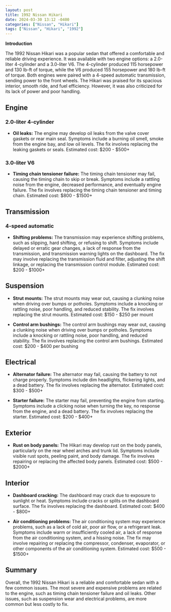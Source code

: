 ```yaml
---
layout: post
title: 1992 Nissan Hikari
date: 2024-03-30 13:12 -0400
categories: ["Nissan", "Hikari"]
tags: ["Nissan", "Hikari", "1992"]
---
```

**Introduction**

The 1992 Nissan Hikari was a popular sedan that offered a comfortable and reliable driving experience. It was available with two engine options: a 2.0-liter 4-cylinder and a 3.0-liter V6. The 4-cylinder produced 115 horsepower and 130 lb-ft of torque, while the V6 produced 155 horsepower and 180 lb-ft of torque. Both engines were paired with a 4-speed automatic transmission, sending power to the front wheels. The Hikari was praised for its spacious interior, smooth ride, and fuel efficiency. However, it was also criticized for its lack of power and poor handling.

## **Engine**
### **2.0-liter 4-cylinder**
- **Oil leaks:** The engine may develop oil leaks from the valve cover gaskets or rear main seal. Symptoms include a burning oil smell, smoke from the engine bay, and low oil levels. The fix involves replacing the leaking gaskets or seals. Estimated cost: $200 - $500+

### **3.0-liter V6**
- **Timing chain tensioner failure:** The timing chain tensioner may fail, causing the timing chain to skip or break. Symptoms include a rattling noise from the engine, decreased performance, and eventually engine failure. The fix involves replacing the timing chain tensioner and timing chain. Estimated cost: $800 - $1500+

## **Transmission**
### **4-speed automatic**
- **Shifting problems:** The transmission may experience shifting problems, such as slipping, hard shifting, or refusing to shift. Symptoms include delayed or erratic gear changes, a lack of response from the transmission, and transmission warning lights on the dashboard. The fix may involve replacing the transmission fluid and filter, adjusting the shift linkage, or replacing the transmission control module. Estimated cost: $200 - $1000+

## **Suspension**
- **Strut mounts:** The strut mounts may wear out, causing a clunking noise when driving over bumps or potholes. Symptoms include a knocking or rattling noise, poor handling, and reduced stability. The fix involves replacing the strut mounts. Estimated cost: $150 - $250 per mount

- **Control arm bushings:** The control arm bushings may wear out, causing a clunking noise when driving over bumps or potholes. Symptoms include a knocking or rattling noise, poor handling, and reduced stability. The fix involves replacing the control arm bushings. Estimated cost: $200 - $400 per bushing

## **Electrical**
- **Alternator failure:** The alternator may fail, causing the battery to not charge properly. Symptoms include dim headlights, flickering lights, and a dead battery. The fix involves replacing the alternator. Estimated cost: $300 - $500+

- **Starter failure:** The starter may fail, preventing the engine from starting. Symptoms include a clicking noise when turning the key, no response from the engine, and a dead battery. The fix involves replacing the starter. Estimated cost: $200 - $400+

## **Exterior**
- **Rust on body panels:** The Hikari may develop rust on the body panels, particularly on the rear wheel arches and trunk lid. Symptoms include visible rust spots, peeling paint, and body damage. The fix involves repairing or replacing the affected body panels. Estimated cost: $500 - $2000+

## **Interior**
- **Dashboard cracking:** The dashboard may crack due to exposure to sunlight or heat. Symptoms include cracks or splits on the dashboard surface. The fix involves replacing the dashboard. Estimated cost: $400 - $800+

- **Air conditioning problems:** The air conditioning system may experience problems, such as a lack of cold air, poor air flow, or a refrigerant leak. Symptoms include warm or insufficiently cooled air, a lack of response from the air conditioning system, and a hissing noise. The fix may involve repairing or replacing the compressor, condenser, evaporator, or other components of the air conditioning system. Estimated cost: $500 - $1500+

## **Summary**

Overall, the 1992 Nissan Hikari is a reliable and comfortable sedan with a few common issues. The most severe and expensive problems are related to the engine, such as timing chain tensioner failure and oil leaks. Other issues, such as suspension wear and electrical problems, are more common but less costly to fix.
